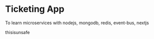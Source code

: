 # Ticketing App

To learn microservices with nodejs, mongodb, redis, event-bus, nextjs

thisisunsafe
